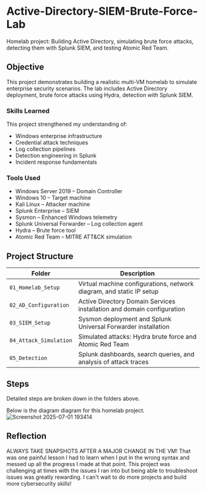 # Active-Directory-SIEM-Brute-Force-Lab

Homelab project: Building Active Directory, simulating brute force attacks, detecting them with Splunk SIEM, and testing Atomic Red Team.

## Objective

This project demonstrates building a realistic multi-VM homelab to simulate enterprise security scenarios. The lab includes Active Directory deployment, brute force attacks using Hydra,  detection with Splunk SIEM.

### Skills Learned

This project strengthened my understanding of:
- Windows enterprise infrastructure
- Credential attack techniques
- Log collection pipelines
- Detection engineering in Splunk
- Incident response fundamentals

### Tools Used

- Windows Server 2019 – Domain Controller
- Windows 10 – Target machine
- Kali Linux – Attacker machine
- Splunk Enterprise – SIEM
- Sysmon – Enhanced Windows telemetry
- Splunk Universal Forwarder – Log collection agent
- Hydra – Brute force tool
- Atomic Red Team – MITRE ATT&CK simulation

## Project Structure

| Folder | Description |
|--------|-------------|
| `01_Homelab_Setup` | Virtual machine configurations, network diagram, and static IP setup |
| `02_AD_Configuration` | Active Directory Domain Services installation and domain configuration |
| `03_SIEM_Setup` | Sysmon deployment and Splunk Universal Forwarder installation |
| `04_Attack_Simulation` | Simulated attacks: Hydra brute force and Atomic Red Team |
| `05_Detection` | Splunk dashboards, search queries, and analysis of attack traces |

## Steps

Detailed steps are broken down in the folders above. 

Below is the diagram diagram for this homelab project.  
![Screenshot 2025-07-01 193414](https://github.com/user-attachments/assets/0ea2d2e4-6d16-487d-b2d6-e57650701481)

## Reflection

ALWAYS TAKE SNAPSHOTS AFTER A MAJOR CHANGE IN THE VM! That was one painful lesson I had to learn when I put in the wrong syntax and messed up all the progress I made at that point. This project was challenging at times with the issues I ran into but being able to troubleshoot issues was greatly rewarding. I can't wait to do more projects and build more cybersecurity skills! 
